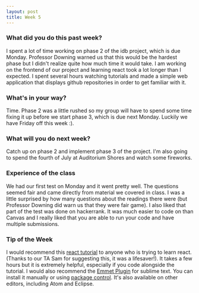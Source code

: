 ```yaml
---
layout: post
title: Week 5
---
```


### What did you do this past week?
I spent a lot of time working on phase 2 of the idb project, which is due Monday. Professor Downing warned us that this would be the hardest phase but I didn't realize quite how much time it would take. I am working on the frontend of our project and learning react took a lot longer than I expected. I spent several hours watching tutorials and made a simple web application that displays github repositories in order to get familiar with it.

### What's in your way?
Time. Phase 2 was a little rushed so my group will have to spend some time fixing it up before we start phase 3, which is due next Monday. Luckily we have Friday off this week :). 

### What will you do next week?
Catch up on phase 2 and implement phase 3 of the project. I'm also going to spend the fourth of July at Auditorium Shores and watch some fireworks.

### Experience of the class
We had our first test on Monday and it went pretty well. The questions seemed fair and came directly from material we covered in class. I was a little surprised by how many questions about the readings there were (but Professor Downing did warn us that they were fair game). I also liked that part of the test was done on hackerrank. It was much easier to code on than Canvas and I really liked that you are able to run your code and have multiple submissions. 

### Tip of the Week
I would recommend this [react tutorial](https://reacttraining.com/online/react-fundamentals) to anyone who is trying to learn react. (Thanks to our TA Sam for suggesting this, it was a lifesaver!). It takes a few hours but it is extremely helpful, especially if you code alongside the tutorial. I would also recommend the [Emmet Plugin](https://emmet.io) for sublime text. You can install it manually or using [package control](https://packagecontrol.io/installation). It's also available on other editors, including Atom and Eclipse. 
